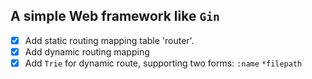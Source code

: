 ## A simple Web framework like `Gin`

* [x] Add static routing mapping table 'router'.
* [x] Add dynamic routing mapping
* [x] Add `Trie` for dynamic route, supporting two forms: `:name` `*filepath`